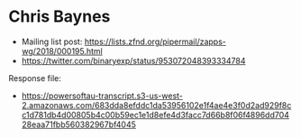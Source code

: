 # Chris Baynes

* Mailing list post: <https://lists.zfnd.org/pipermail/zapps-wg/2018/000195.html>
* https://twitter.com/binaryexp/status/953072048393334784

Response file:

* https://powersoftau-transcript.s3-us-west-2.amazonaws.com/683dda8efddc1da53956102e1f4ae4e3f0d2ad929f8cc1d781db4d00805b4c00b59ec1e1d8efe4d3facc7d66b8f06f4896dd70428eaa71fbb560382967bf4045
